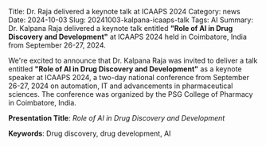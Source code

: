 Title: Dr. Raja delivered a keynote talk at ICAAPS 2024
Category: news
Date: 2024-10-03
Slug: 20241003-kalpana-icaaps-talk
Tags: AI
Summary: Dr. Kalpana Raja delivered a keynote talk entitled **"Role of AI in Drug Discovery and Development"** at ICAAPS 2024 held in Coimbatore, India from September 26-27, 2024.

We're excited to announce that Dr. Kalpana Raja was invited to deliver a talk entitled **"Role of AI in Drug Discovery and Development"** as a keynote speaker at ICAAPS 2024, a two-day national conference from September 26-27, 2024 on automation, IT and advancements in pharmaceutical sciences. The conference was organized by the PSG College of Pharmacy in Coimbatore, India.

**Presentation Title**: *Role of AI in Drug Discovery and Development*

**Keywords**: Drug discovery, drug development, AI

<object data="../image/pdf/ICAAPS-2024.pdf" type="application/pdf" style="min-height:100vh;width:100%"></object>
